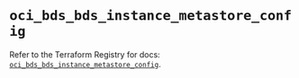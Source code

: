 # `oci_bds_bds_instance_metastore_config`

Refer to the Terraform Registry for docs: [`oci_bds_bds_instance_metastore_config`](https://registry.terraform.io/providers/oracle/oci/6.18.0/docs/resources/bds_bds_instance_metastore_config).
